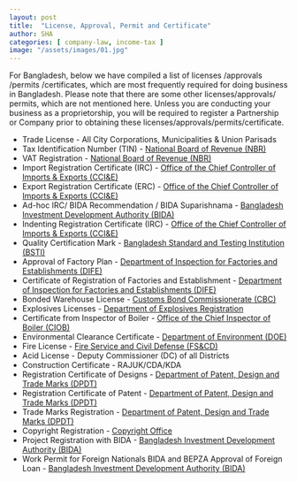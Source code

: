 ```yaml
---
layout: post
title:  "License, Approval, Permit and Certificate"
author: SHA
categories: [ company-law, income-tax ]
image: "/assets/images/01.jpg"
---
```

For Bangladesh, below we have compiled a list of licenses /approvals /permits /certificates, which are most frequently required for doing business in Bangladesh. Please note that there are some other licenses/approvals/ permits, which are not mentioned here.
Unless you are conducting your business as a proprietorship, you will be required to register a Partnership or Company prior to obtaining these licenses/approvals/permits/certificate.

- Trade License - All City Corporations, Municipalities & Union Parisads
- Tax Identification Number (TIN) - [National Board of Revenue (NBR)](http://nbr.gov.bd)
- VAT Registration - [National Board of Revenue (NBR)](http://nbr.gov.bd)
- Import Registration Certificate (IRC) -  [Office of the Chief Controller of Imports & Exports (CCI&E)](http://www.ccie.gov.bd)
- Export Registration Certificate (ERC) - [Office of the Chief Controller of Imports & Exports (CCI&E)](http://www.ccie.gov.bd)
- Ad-hoc IRC/ BIDA Recommendation / BIDA Suparishnama - [Bangladesh Investment Development Authority (BIDA)](http://bida.gov.bd)
- Indenting Registration Certificate (IRC) - [Office of the Chief Controller of Imports & Exports (CCI&E)](http://www.ccie.gov.bd)
- Quality Certification Mark - [Bangladesh Standard and Testing Institution (BSTI)](http://www.bsti.gov.bd)
- Approval of Factory Plan - [Department of Inspection for Factories and Establishments (DIFE)](http://www.dife.gov.bd)
- Certificate of Registration of Factories and Establishment - [Department of Inspection for Factories and Establishments (DIFE)](http://www.dife.gov.bd)
- Bonded Warehouse License - [Customs Bond Commissionerate (CBC)](http://www.cbc.gov.bd)
- Explosives Licenses - [Department of Explosives Registration](http://www.explosives.gov.bd/)
- Certificate from Inspector of Boiler - [Office of the Chief Inspector of Boiler (CIOB)](http://www.boiler.gov.bd)
- Environmental Clearance Certificate - [Department of Environment (DOE)](http://www.doe.gov.bd)
- Fire License - [Fire Service and Civil Defense (FS&CD)](http://www.fireservice.gov.bd)
- Acid License - Deputy Commissioner (DC) of all Districts
- Construction Certificate - RAJUK/CDA/KDA
- Registration Certificate of Designs - [Department of Patent, Design and Trade Marks (DPDT)](http://www.dpdt.gov.bd)
- Registration Certificate of Patent - [Department of Patent, Design and Trade Marks (DPDT)](http://www.dpdt.gov.bd)
- Trade Marks Registration - [Department of Patent, Design and Trade Marks (DPDT)](http://www.dpdt.gov.bd)
- Copyright Registration - [Copyright Office](http://copyrightoffice.gov.bd)
- Project Registration with BIDA - [Bangladesh Investment Development Authority (BIDA)](http://bida.gov.bd)
- Work Permit for Foreign Nationals BIDA and BEPZA Approval of Foreign Loan - [Bangladesh Investment Development Authority (BIDA)](http://bida.gov.bd)